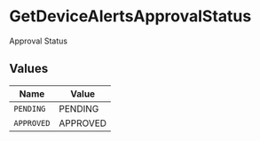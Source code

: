 # GetDeviceAlertsApprovalStatus

Approval Status


## Values

| Name       | Value      |
| ---------- | ---------- |
| `PENDING`  | PENDING    |
| `APPROVED` | APPROVED   |